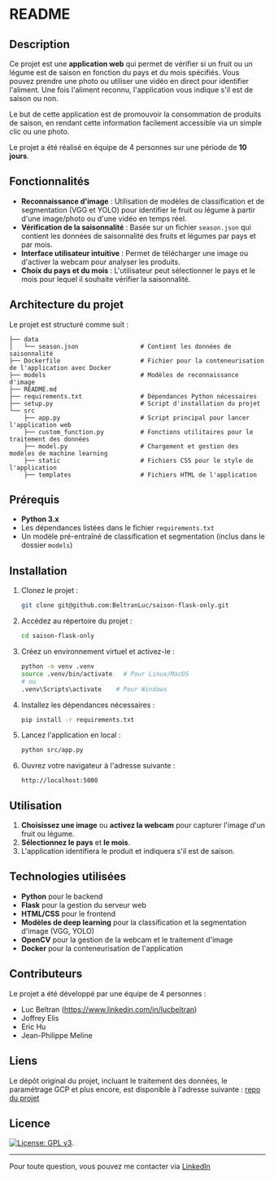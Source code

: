 
# README

## Description

Ce projet est une **application web** qui permet de vérifier si un fruit ou un légume est de saison en fonction du pays et du mois spécifiés. Vous pouvez prendre une photo ou utiliser une vidéo en direct pour identifier l'aliment. Une fois l'aliment reconnu, l'application vous indique s'il est de saison ou non.

Le but de cette application est de promouvoir la consommation de produits de saison, en rendant cette information facilement accessible via un simple clic ou une photo.

Le projet a été réalisé en équipe de 4 personnes sur une période de **10 jours**.

## Fonctionnalités

- **Reconnaissance d'image** : Utilisation de modèles de classification et de segmentation (VGG et YOLO) pour identifier le fruit ou légume à partir d'une image/photo ou d'une vidéo en temps réel.
- **Vérification de la saisonnalité** : Basée sur un fichier `season.json` qui contient les données de saisonnalité des fruits et légumes par pays et par mois.
- **Interface utilisateur intuitive** : Permet de télécharger une image ou d'activer la webcam pour analyser les produits.
- **Choix du pays et du mois** : L'utilisateur peut sélectionner le pays et le mois pour lequel il souhaite vérifier la saisonnalité.

## Architecture du projet

Le projet est structuré comme suit :

```
├── data
│   └── season.json                 # Contient les données de saisonnalité
├── Dockerfile                      # Fichier pour la conteneurisation de l'application avec Docker
├── models                          # Modèles de reconnaissance d'image
├── README.md                       
├── requirements.txt                # Dépendances Python nécessaires
├── setup.py                        # Script d'installation du projet
└── src
    ├── app.py                      # Script principal pour lancer l'application web
    ├── custom_function.py          # Fonctions utilitaires pour le traitement des données
    ├── model.py                    # Chargement et gestion des modèles de machine learning
    ├── static                      # Fichiers CSS pour le style de l'application
    ├── templates                   # Fichiers HTML de l'application
```

## Prérequis

- **Python 3.x**
- Les dépendances listées dans le fichier `requirements.txt`
- Un modèle pré-entraîné de classification et segmentation (inclus dans le dossier `models`)

## Installation

1. Clonez le projet :

   ```bash
   git clone git@github.com:BeltranLuc/saison-flask-only.git
   ```

2. Accédez au répertoire du projet :

   ```bash
   cd saison-flask-only
   ```

3. Créez un environnement virtuel et activez-le :

   ```bash
   python -m venv .venv
   source .venv/bin/activate   # Pour Linux/MacOS
   # ou
   .venv\Scripts\activate    # Pour Windows
   ```

4. Installez les dépendances nécessaires :

   ```bash
   pip install -r requirements.txt
   ```

5. Lancez l'application en local :

   ```bash
   python src/app.py
   ```

6. Ouvrez votre navigateur à l'adresse suivante :

   ```
   http://localhost:5000
   ```

## Utilisation

1. **Choisissez une image** ou **activez la webcam** pour capturer l'image d'un fruit ou légume.
2. **Sélectionnez le pays** et **le mois**.
3. L'application identifiera le produit et indiquera s'il est de saison.

## Technologies utilisées

- **Python** pour le backend
- **Flask** pour la gestion du serveur web
- **HTML/CSS** pour le frontend
- **Modèles de deep learning** pour la classification et la segmentation d'image (VGG, YOLO)
- **OpenCV** pour la gestion de la webcam et le traitement d'image
- **Docker** pour la conteneurisation de l'application

## Contributeurs

Le projet a été développé par une équipe de 4 personnes :

- Luc Beltran (https://www.linkedin.com/in/lucbeltran)
- Joffrey Elis
- Eric Hu
- Jean-Philippe Meline

## Liens

Le dépôt original du projet, incluant le traitement des données, le paramétrage GCP et plus encore, est disponible à l'adresse suivante :
[repo du projet](git@github.com:M4DMojO/saison.git)


## Licence

[![License: GPL v3](https://img.shields.io/badge/License-GPLv3-blue.svg)](https://www.gnu.org/licenses/gpl-3.0).

---

Pour toute question, vous pouvez me contacter via [LinkedIn](https://www.linkedin.com/in/lucbeltran)
